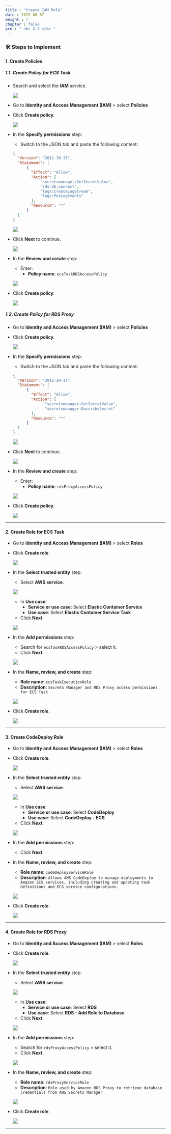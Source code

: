 ```yaml
---
title : "Create IAM Role"
date : 2025-08-07
weight : 7
chapter : false
pre : " <b> 2.7 </b> "
---
```


### 🛠️ Steps to Implement

#### 1. Create Policies

##### 1.1. Create Policy for ECS Task

- Search and select the **IAM** service.

  ![](/images/2.7/0001.png)

- Go to **Identity and Access Management (IAM)** > select **Policies**
- Click **Create policy**.

  ![](/images/2.7/0002.png)

- In the **Specify permissions** step:
  - Switch to the JSON tab and paste the following content:
  ```json
  {
    "Version": "2012-10-17",
    "Statement": [
        {
          "Effect": "Allow",
          "Action": [
              "secretsmanager:GetSecretValue",
              "rds-db:connect",
              "logs:CreateLogStream",
              "logs:PutLogEvents"
          ],
          "Resource": "*"
        }
    ]
  }
  ```

  ![](/images/2.7/0003.png)

- Click **Next** to continue.

  ![](/images/2.7/0004.png)

- In the **Review and create** step:
  - Enter:
    - **Policy name**: `ecsTaskRDSAccessPolicy`

  ![](/images/2.7/0005.png)

- Click **Create policy**.

  ![](/images/2.7/0006.png)

##### 1.2. Create Policy for RDS Proxy

- Go to **Identity and Access Management (IAM)** > select **Policies**
- Click **Create policy**.

  ![](/images/2.7/0002.png)

- In the **Specify permissions** step:
  - Switch to the JSON tab and paste the following content:
  ```json
  {
    "Version": "2012-10-17",
    "Statement": [
        {
          "Effect": "Allow",
          "Action": [
                "secretsmanager:GetSecretValue",
                "secretsmanager:DescribeSecret"
          ],
          "Resource": "*"
        }
    ]
  }
  ```

  ![](/images/2.7/0003.png)

- Click **Next** to continue.

  ![](/images/2.7/0014.png)

- In the **Review and create** step:
  - Enter:
    - **Policy name**: `rdsProxyAccessPolicy`

  ![](/images/2.7/0015.png)

- Click **Create policy**.

  ![](/images/2.7/0006.png)

---

#### 2. Create Role for ECS Task

- Go to **Identity and Access Management (IAM)** > select **Roles**
- Click **Create role**.

  ![](/images/2.7/0007.png)

- In the **Select trusted entity** step:
  - Select **AWS service**.

  ![](/images/2.7/0008.png)

  - In **Use case**:
    - **Service or use case**: Select **Elastic Container Service**
    - **Use case**: Select **Elastic Container Service Task**
  - Click **Next**.

  ![](/images/2.7/0009.png)

- In the **Add permissions** step:
  - Search for `ecsTaskRDSAccessPolicy` > select it.
  - Click **Next**.

  ![](/images/2.7/0010.png)

- In the **Name, review, and create** step:
  - **Role name**: `ecsTaskExecutionRole`
  - **Description**: `Secrets Manager and RDS Proxy access permissions for ECS Task`

  ![](/images/2.7/0011.png)

- Click **Create role**.

  ![](/images/2.7/0012.png)

---

#### 3. Create CodeDeploy Role

- Go to **Identity and Access Management (IAM)** > select **Roles**
- Click **Create role**.

  ![](/images/2.7/0007.png)

- In the **Select trusted entity** step:
  - Select **AWS service**.

  ![](/images/2.7/0008.png)

  - In **Use case**:
    - **Service or use case**: Select **CodeDeploy**
    - **Use case**: Select **CodeDeploy - ECS**
  - Click **Next**.

  ![](/images/2.7/0013.png)

- In the **Add permissions** step:
  - Click **Next**.

- In the **Name, review, and create** step:
  - **Role name**: `codeDeployServiceRole`
  - **Description**: `Allows AWS CodeDeploy to manage deployments to Amazon ECS services, including creating and updating task definitions and ECS service configurations.`

  ![](/images/2.7/0019.png)

- Click **Create role**.

  ![](/images/2.7/0012.png)

---

#### 4. Create Role for RDS Proxy

- Go to **Identity and Access Management (IAM)** > select **Roles**
- Click **Create role**.

  ![](/images/2.7/0007.png)

- In the **Select trusted entity** step:
  - Select **AWS service**.

  ![](/images/2.7/0008.png)

  - In **Use case**:
    - **Service or use case**: Select **RDS**
    - **Use case**: Select **RDS - Add Role to Database**
  - Click **Next**.

  ![](/images/2.7/0016.png)

- In the **Add permissions** step:
  - Search for `rdsProxyAccessPolicy` > select it.
  - Click **Next**.

  ![](/images/2.7/0017.png)

- In the **Name, review, and create** step:
  - **Role name**: `rdsProxyServiceRole`
  - **Description**: `Role used by Amazon RDS Proxy to retrieve database credentials from AWS Secrets Manager`

  ![](/images/2.7/0018.png)

- Click **Create role**.

  ![](/images/2.7/0012.png)

---